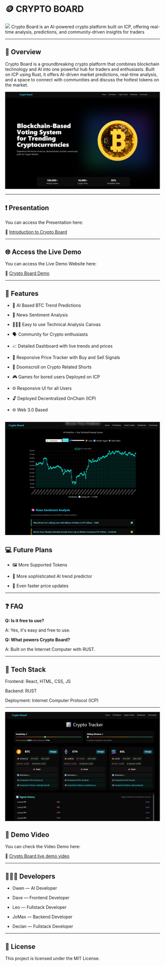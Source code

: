 # 🪙 CRYPTO BOARD

![](Homepage.png)
Crypto Board is an AI-powered crypto platform built on ICP, offering real-time analysis, predictions, and community-driven insights for traders

---

## 📱 Overview

Crypto Board is a groundbreaking crypto platform that combines blockchain technology and AI into one powerful hub for traders and enthusiasts. Built on ICP using Rust, it offers AI-driven market predictions, real-time analysis, and a space to connect with communities and discuss the hottest tokens on the market.

![](Images/homepage.jpg)

---

## ❗ Presentation

You can access the Presentation here:

🔗 [Introduction to Crypto Board](https://drive.google.com/file/d/15VX4U0Ab3zrX80sNkZdLg6MwdMerfv7-/view?usp=sharing)

---

## 🌐 Access the Live Demo

You can access the Live Demo Website here:

🔗 [Crypto Board Demo](https://pvbkg-eaaaa-aaaao-a4lsa-cai.icp0.io/)

---

## 🚀 Features

- 🤖 AI Based BTC Trend Predictions

- 📰 News Sentiment Analysis

- 🧑🏻‍💻 Easy to use Technical Analysis Canvas

- 🗣️ Community for Crypto enthusiasts

- 📈 Detailed Dashboard with live trends and prices

- 💸 Responsive Price Tracker with Buy and Sell Signals

- 📱 Doomscroll on Crypto Related Shorts

- 🎮 Games for bored users Deployed on ICP

- 🌐 Responsive UI for all Users

- 🔓 Deployed Decentralized OnChain (ICP)

- 🌐 Web 3.0 Based
  
![](ai.jpg)
---

## 💻 Future Plans

- 🖼️ More Supported Tokens

- 🔨 More sophisticated AI trend predictor

- 🌻 Even faster price updates

---

## ❓ FAQ

**Q: Is it free to use?**

A: Yes, it's easy and free to use.

**Q: What powers Crypto Board?**

A: Built on the Internet Computer with RUST.

---

## 🤖 Tech Stack

Frontend: React, HTML, CSS, JS

Backend: RUST

Deployment: Internet Computer Protocol (ICP)

---
![](track.jpg)

## 🔴 Demo Video

You can check the Video Demo here:

🔗 [Crypto Board live demo video](https://youtu.be/7EkBTHwwPp8?si=pLQkmJvnYSrcpj2y)

---

## 👷🏻‍♂️ Developers

- Owen — AI Developer

- Dave — Frontend Developer

- Leo — Fullstack Developer

- JoMax — Backend Developer

- Declan — Fullstack Developer

---

## 🔧 License

This project is licensed under the MIT License.
